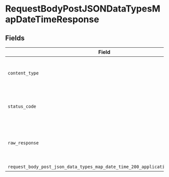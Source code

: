 # RequestBodyPostJSONDataTypesMapDateTimeResponse


## Fields

| Field                                                                                                                                                       | Type                                                                                                                                                        | Required                                                                                                                                                    | Description                                                                                                                                                 |
| ----------------------------------------------------------------------------------------------------------------------------------------------------------- | ----------------------------------------------------------------------------------------------------------------------------------------------------------- | ----------------------------------------------------------------------------------------------------------------------------------------------------------- | ----------------------------------------------------------------------------------------------------------------------------------------------------------- |
| `content_type`                                                                                                                                              | *str*                                                                                                                                                       | :heavy_check_mark:                                                                                                                                          | HTTP response content type for this operation                                                                                                               |
| `status_code`                                                                                                                                               | *int*                                                                                                                                                       | :heavy_check_mark:                                                                                                                                          | HTTP response status code for this operation                                                                                                                |
| `raw_response`                                                                                                                                              | [requests.Response](https://requests.readthedocs.io/en/latest/api/#requests.Response)                                                                       | :heavy_minus_sign:                                                                                                                                          | Raw HTTP response; suitable for custom response parsing                                                                                                     |
| `request_body_post_json_data_types_map_date_time_200_application_json_object`                                                                               | [Optional[RequestBodyPostJSONDataTypesMapDateTime200ApplicationJSON]](../../models/operations/requestbodypostjsondatatypesmapdatetime200applicationjson.md) | :heavy_minus_sign:                                                                                                                                          | OK                                                                                                                                                          |
